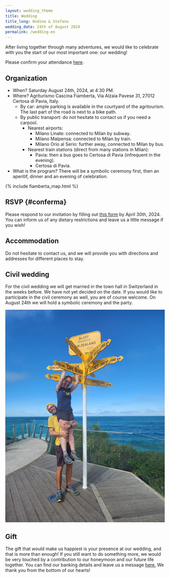 ```yaml
---
layout: wedding_theme
title: Wedding
title_long: Ondine & Stefano
wedding_date: 24th of August 2024
permalink: /wedding-en
---
```



After living together through many adventures, we would like to celebrate with you the start of our most important one: our wedding!

Please confirm your attendance [here](#conferma).

## Organization

- When? Saturday August 24th, 2024, at 4:30 PM.
- Where? Agriturismo Cascina Fiamberta, Via Alzaia Pavese 31, 27012 Certosa di Pavia, Italy.
    - By car: ample parking is available in the courtyard of the agritourism. The last part of the road is next to a bike path.
    - By public transport: do not hesitate to contact us if you need a carpool.
        - Nearest airports:
            - Milano Linate: connected to Milan by subway.
            - Milano Malpensa: connected to Milan by train.
            - Milano Orio al Serio: further away, connected to Milan by bus.
        - Nearest train stations (direct from many stations in Milan):
            - Pavia: then a bus goes to Certosa di Pavia (infrequent in the evening).
            - Certosa di Pavia.
- What is the program? There will be a symbolic ceremony first, then an aperitif, dinner and an evening of celebration.

{% include fiamberta_map.html %}

## RSVP {#conferma}

Please respond to our invitation by filling out [this form](https://docs.google.com/forms/d/e/1FAIpQLSe9zNCWWGaaH4DYbEGRtSXPWIFe17hMcJD6UFUNsbGItwdbsg/viewform?usp=sf_link) by April 30th, 2024.
You can inform us of any dietary restrictions and leave us a little message if you wish!

## Accommodation

Do not hesitate to contact us, and we will provide you with directions and addresses for different places to stay.

## Civil wedding

For the civil wedding we will get married in the town hall in Switzerland in the weeks before.
We have not yet decided on the date.
If you would like to participate in the civil ceremony as well, you are of course welcome.
On August 24th we will hold a symbolic ceremony and the party.

![](/assets/wedding_main_photo.jpg)

## Gift

The gift that would make us happiest is your presence at our wedding, and that is more than enough! 
If you still want to do something more, we would be very touched by a contribution to our honeymoon and our future life together. 
You can find our banking details and leave us a message [here.](https://docs.google.com/forms/d/e/1FAIpQLSdVuDnrX9amj0AdRnc4_zaBlZO92A2GxR2uK33NTl3BSh2YGQ/viewform?usp=pp_url) We thank you from the bottom of our hearts!

